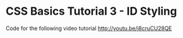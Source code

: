 CSS Basics Tutorial 3 - ID Styling
==================================

Code for the following video tutorial http://youtu.be/j8cruCU28QE
